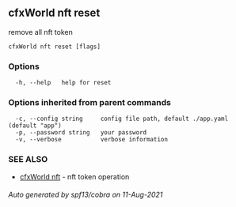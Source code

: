 ## cfxWorld nft reset

remove all nft token

```
cfxWorld nft reset [flags]
```

### Options

```
  -h, --help   help for reset
```

### Options inherited from parent commands

```
  -c, --config string     config file path, default ./app.yaml (default "app")
  -p, --password string   your password
  -v, --verbose           verbose information
```

### SEE ALSO

* [cfxWorld nft](cfxWorld_nft.md)	 - nft token operation

###### Auto generated by spf13/cobra on 11-Aug-2021
